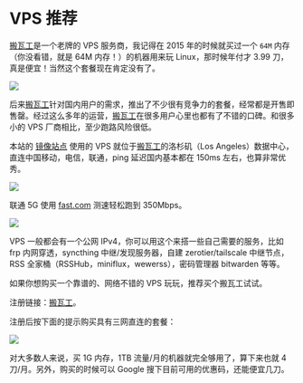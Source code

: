 # VPS 推荐

[搬瓦工](https://bandwagonhost.com/aff.php?aff=19637)是一个老牌的 VPS 服务商，我记得在 2015 年的时候就买过一个 `64M` 内存（你没看错，就是 64M 内存！）的机器用来玩 Linux，那时候年付才 3.99 刀，真是便宜！当然这个套餐现在肯定没有了。

![](https://img.slarker.me/wiki/20250210120458756.webp)

后来[搬瓦工](https://bandwagonhost.com/aff.php?aff=19637)针对国内用户的需求，推出了不少很有竞争力的套餐，经常都是开售即售罄。经过这么多年的运营，[搬瓦工](https://bandwagonhost.com/aff.php?aff=19637)在很多用户心里也都有了不错的口碑。和很多小的 VPS 厂商相比，至少跑路风险很低。

本站的 [镜像站点](https://wiki.mynas.chat/) 使用的 VPS 就位于[搬瓦工](https://bandwagonhost.com/aff.php?aff=19637)的洛杉矶（Los Angeles）数据中心，直连中国移动，电信，联通，ping 延迟国内基本都在 150ms 左右，也算非常优秀。

![](https://img.slarker.me/wiki/20250210121256899.webp)

联通 5G 使用 [fast.com](https://fast.com) 测速轻松跑到 350Mbps。

![](https://img.slarker.me/wiki/Screenshot_2025-02-10-12-30-02-842_com.android.chrome.webp)

VPS 一般都会有一个公网 IPv4，你可以用这个来搭一些自己需要的服务，比如 frp 内网穿透，syncthing 中继/发现服务器，自建 zerotier/tailscale 中继节点，RSS 全家桶（RSSHub，miniflux，wewerss），密码管理器 bitwarden 等等。

如果你想购买一个靠谱的、网络不错的 VPS 玩玩，推荐买个搬瓦工试试。

注册链接：[搬瓦工](https://bandwagonhost.com/aff.php?aff=19637)。

注册后按下面的提示购买具有三网直连的套餐：

![](https://img.slarker.me/wiki/Snipaste_2025-02-10_11-50-59.webp)

对大多数人来说，买 1G 内存，1TB 流量/月的机器就完全够用了，算下来也就 4 刀/月。另外，购买的时候可以 Google 搜下目前可用的优惠码，还能便宜几刀。